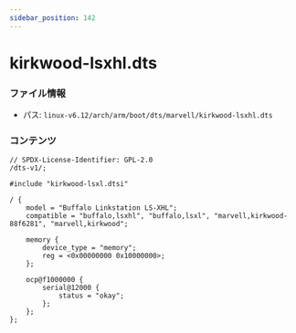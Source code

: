 ```yaml
---
sidebar_position: 142
---
```

# kirkwood-lsxhl.dts

### ファイル情報

- パス: `linux-v6.12/arch/arm/boot/dts/marvell/kirkwood-lsxhl.dts`

### コンテンツ

```dts
// SPDX-License-Identifier: GPL-2.0
/dts-v1/;

#include "kirkwood-lsxl.dtsi"

/ {
	model = "Buffalo Linkstation LS-XHL";
	compatible = "buffalo,lsxhl", "buffalo,lsxl", "marvell,kirkwood-88f6281", "marvell,kirkwood";

	memory {
		device_type = "memory";
		reg = <0x00000000 0x10000000>;
	};

	ocp@f1000000 {
		serial@12000 {
			status = "okay";
		};
	};
};

```
